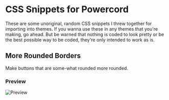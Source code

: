 # CSS Snippets for Powercord
These are some unoriginal, random CSS snippets I threw together for importing into themes. If you wanna use these in any themes that you're making, go ahead. But be warned that nothing is coded to look pretty or be the best possible way to be coded, they're only intended to work as is.

## More Rounded Borders
Make buttons that are some-what rounded more rounded.
### Preview
![Preview ](https://cdn.discordapp.com/attachments/738968109288914976/751152635196735528/unknown.png)
